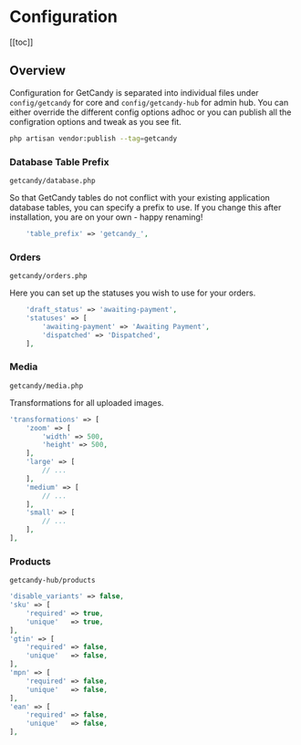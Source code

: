 # Configuration

[[toc]]

## Overview

Configuration for GetCandy is separated into individual files under `config/getcandy` for core and `config/getcandy-hub` for admin hub. You can either override the different config options adhoc or you can publish all the configration options and tweak as you see fit.

```bash
php artisan vendor:publish --tag=getcandy
```

### Database Table Prefix

`getcandy/database.php`

So that GetCandy tables do not conflict with your existing application database tables, you can specify a prefix to use. If you change this after installation, you are on your own - happy renaming!

```php
    'table_prefix' => 'getcandy_',
```

### Orders

`getcandy/orders.php`

Here you can set up the statuses you wish to use for your orders.

```php
    'draft_status' => 'awaiting-payment',
    'statuses' => [
        'awaiting-payment' => 'Awaiting Payment',
        'dispatched' => 'Dispatched',
    ],
```


### Media

`getcandy/media.php`

Transformations for all uploaded images.

```php
'transformations' => [
    'zoom' => [
        'width' => 500,
        'height' => 500,
    ],
    'large' => [
        // ...
    ],
    'medium' => [
        // ...
    ],
    'small' => [
        // ...
    ],
],
```

### Products

`getcandy-hub/products`

```php
'disable_variants' => false,
'sku' => [
    'required' => true,
    'unique'   => true,
],
'gtin' => [
    'required' => false,
    'unique'   => false,
],
'mpn' => [
    'required' => false,
    'unique'   => false,
],
'ean' => [
    'required' => false,
    'unique'   => false,
],
```